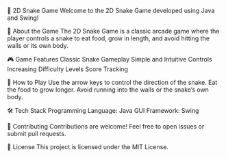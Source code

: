 🐍 2D Snake Game
Welcome to the 2D Snake Game developed using Java and Swing!

📖 About the Game
The 2D Snake Game is a classic arcade game where the player controls a snake to eat food, grow in length, and avoid hitting the walls or its own body.

🎮 Game Features
Classic Snake Gameplay
Simple and Intuitive Controls
Increasing Difficulty Levels
Score Tracking

📜 How to Play
Use the arrow keys to control the direction of the snake.
Eat the food to grow longer.
Avoid running into the walls or the snake’s own body.

🛠️ Tech Stack
Programming Language: Java
GUI Framework: Swing

🤝 Contributing
Contributions are welcome! Feel free to open issues or submit pull requests.

📜 License
This project is licensed under the MIT License.
